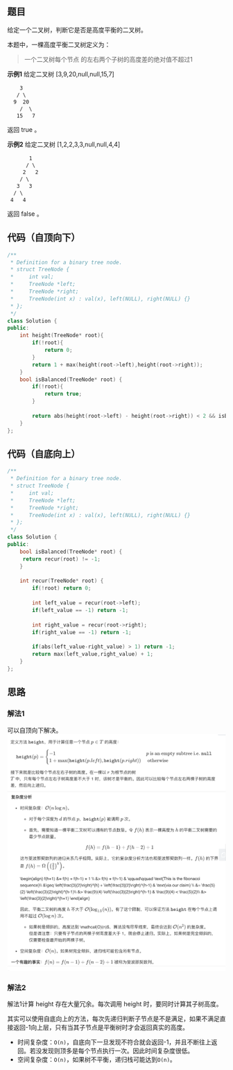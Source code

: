 ## 题目
给定一个二叉树，判断它是否是高度平衡的二叉树。

本题中，一棵高度平衡二叉树定义为：
> 一个二叉树每个节点 的左右两个子树的高度差的绝对值不超过1

**示例1**
给定二叉树 [3,9,20,null,null,15,7]
```
    3
   / \
  9  20
    /  \
   15   7
```
返回 true 。

**示例2**
给定二叉树 [1,2,2,3,3,null,null,4,4]
```
       1
      / \
     2   2
    / \
   3   3
  / \
 4   4
```
返回 false 。

## 代码（自顶向下）
```C++
/**
 * Definition for a binary tree node.
 * struct TreeNode {
 *     int val;
 *     TreeNode *left;
 *     TreeNode *right;
 *     TreeNode(int x) : val(x), left(NULL), right(NULL) {}
 * };
 */
class Solution {
public:
    int height(TreeNode* root){
        if(!root){
            return 0;
        }
        return 1 + max(height(root->left),height(root->right));
    }
    bool isBalanced(TreeNode* root) {
        if(!root){
            return true;
        }
        
        return abs(height(root->left) - height(root->right)) < 2 && isBalanced(root->left) && isBalanced(root->right);
    }
};
```

## 代码（自底向上）
```C++
/**
 * Definition for a binary tree node.
 * struct TreeNode {
 *     int val;
 *     TreeNode *left;
 *     TreeNode *right;
 *     TreeNode(int x) : val(x), left(NULL), right(NULL) {}
 * };
 */
class Solution {
public:
    bool isBalanced(TreeNode* root) {
     return recur(root) != -1;
    }

    int recur(TreeNode* root) {
        if(!root) return 0;

        int left_value = recur(root->left);
        if(left_value == -1) return -1;

        int right_value = recur(root->right);
        if(right_value == -1) return -1;

        if(abs(left_value-right_value) > 1) return -1;
        return max(left_value,right_value) + 1;
    }
};
```

## 思路

### 解法1

可以自顶向下解决。
![](static/110_1.png)
![](static/110_2.png)

### 解法2

解法1计算 height 存在大量冗余。每次调用 height 时，要同时计算其子树高度。

其实可以使用自底向上的方法，每次先递归判断子节点是不是满足，如果不满足直接返回-1向上层，只有当其子节点是平衡树时才会返回真实的高度。

* 时间复杂度：`O(n)`，自底向下一旦发现不符合就会返回-1，并且不断往上返回。若没发现则顶多是每个节点执行一次。因此时间复杂度很低。
* 空间复杂度：`O(n)`，如果树不平衡，递归栈可能达到`O(n)`。
